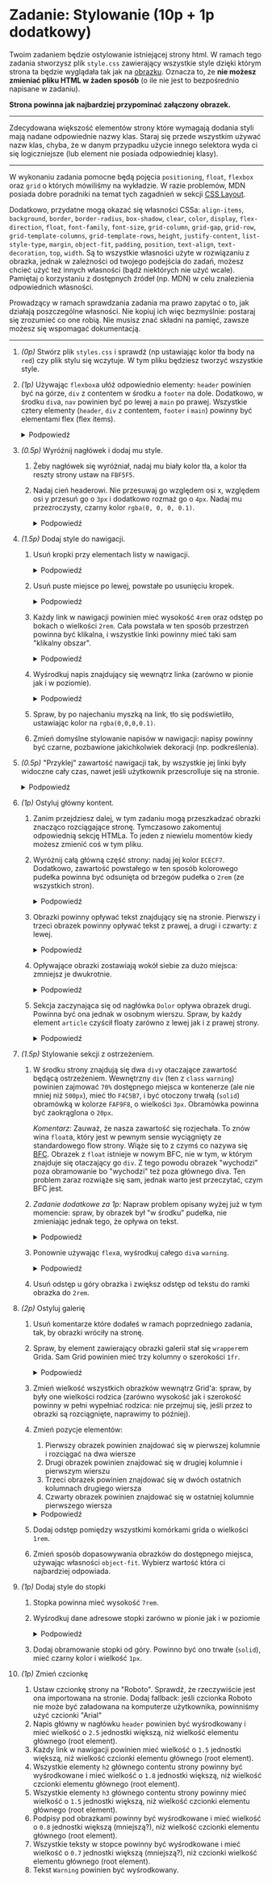 # Zadanie: Stylowanie (10p + 1p dodatkowy)

Twoim zadaniem będzie ostylowanie istniejącej strony html. W ramach tego zadania stworzysz plik `style.css` zawierający wszystkie style dzięki którym strona ta będzie wyglądała tak jak na [obrazku](./solution.png). Oznacza to, że **nie możesz zmieniać pliku HTML w żaden sposób** (o ile nie jest to bezpośrednio napisane w zadaniu).

**Strona powinna jak najbardziej przypominać załączony obrazek.**

---

Zdecydowana większość elementów strony które wymagają dodania styli mają nadane odpowiednie nazwy klas. Staraj się przede wszystkim używać nazw klas, chyba, że w danym przypadku użycie innego selektora wyda ci się logiczniejsze (lub element nie posiada odpowiedniej klasy).

---

W wykonaniu zadania pomocne będą pojęcia `positioning`, `float`, `flexbox` oraz `grid` o których mówiliśmy na wykładzie. W razie problemów, MDN posiada dobre poradniki na temat tych zagadnień w sekcji [CSS Layout](https://developer.mozilla.org/en-US/docs/Learn/CSS/CSS_layout).

Dodatkowo, przydatne mogą okazać się własności CSSa: `align-items`, `background`, `border`, `border-radius`, `box-shadow`, `clear`, `color`, `display`, `flex-direction`, `float`, `font-family`, `font-size`, `grid-column`, `grid-gap`, `grid-row`, `grid-template-columns`, `grid-template-rows`, `height`, `justify-content`, `list-style-type`, `margin`, `object-fit`, `padding`, `position`, `text-align`, `text-decoration`, `top`, `width`. Są to wszystkie własności użyte w rozwiązaniu z obrazka, jednak w zależności od twojego podejścia do zadań, możesz chcieć użyć też innych własności (bądź niektórych nie użyć wcale). Pamiętaj o korzystaniu z dostępnych źródeł (np. MDN) w celu znalezienia odpowiednich własności.

Prowadzący w ramach sprawdzania zadania ma prawo zapytać o to, jak działają poszczególne własności. Nie kopiuj ich więc bezmyślnie: postaraj się zrozumieć co one robią. Nie musisz znać składni na pamięć, zawsze możesz się wspomagać dokumentacją.

---

1. *(0p)* Stwórz plik `styles.css` i sprawdź (np ustawiając kolor tła body na `red`) czy plik stylu się wczytuje. W tym pliku będziesz tworzyć wszystkie style.
1. *(1p)* Używając `flexbox`a ułóż odpowiednio elementy: `header` powinien być na górze, `div` z contentem w środku a `footer` na dole. Dodatkowo, w środku `div`a, `nav` powinien być po lewej a `main` po prawej. Wszystkie cztery elementy (`header`, `div` z contentem, `footer` i `main`) powinny być elementami flex (flex items).

    <details>
      <summary>Podpowiedź</summary>

      > Zarówno `body` jak i `div` z contentem powinny być kontenerami flex. `body` powinno dodatkowo mieć zmienioną oś główną - w tym celu należy zmienić kierunek flexa. Możesz o tym przeczytać [tutaj](https://developer.mozilla.org/en-US/docs/Learn/CSS/CSS_layout/Flexbox).

    </details>

1. *(0.5p)* Wyróżnij nagłówek i dodaj mu style.
    1. Żeby nagłówek się wyróżniał, nadaj mu biały kolor tła, a kolor tła reszty strony ustaw na `FBF5F5`.
    1. Nadaj cień headerowi. Nie przesuwaj go względem osi x, względem osi y przesuń go o `3px` i dodatkowo rozmaż go o `4px`. Nadaj mu przezroczysty, czarny kolor `rgba(0, 0, 0, 0.1)`.
        <details>
          <summary>Podpowiedź</summary>

          > Przeczytaj dokumentację własności `box-shadow`.

        </details>
1. *(1.5p)* Dodaj style do nawigacji.
    1. Usuń kropki przy elementach listy w nawigacji.
        <details>
          <summary>Podpowiedź</summary>

          > Znajdź własność odpowiadającą za zmianę stylu listy (jest to jedna z własności wypisanych na górze).

        </details>
    1. Usuń puste miejsce po lewej, powstałe po usunięciu kropek.
        <details>
          <summary>Podpowiedź</summary>

          > Użyj DevTools w przeglądarce w celu znalezienia wartości powodującej przesunięcie. Następnie usuń je ustawiając odpowiednią własność CSS.

        </details>
    1. Każdy link w nawigacji powinien mieć wysokość `4rem` oraz odstęp po bokach o wielkości `2rem`. Cała powstała w ten sposób przestrzeń powinna być klikalna, i wszystkie linki powinny mieć taki sam "klikalny obszar".
        <details>
          <summary>Podpowiedź</summary>

          > Żeby cała przestrzeń była klikalna, musisz zmienić wielkość elementu `a`. 
          >
          > Element ten domyślnie wyświetlany jest jako `inline`, niemożliwe jest więc zwiększenie jego wysokości. Musisz więc zmienić, za pomocą odpowiedniej własności, sposób wyświetlania tego elementu na coś innego (żeby odpowiednio dobrać własność, dobrze jest przeczytać najpierw przeczytać kolejny punkt).
          >
          > Margines nie jest dobrym rozwiązaniem w tym konkretnym przypadku, ponieważ nie rozszerzy on "pola w którym działa" element `a`.

        </details>
    1. Wyśrodkuj napis znajdujący się wewnątrz linka (zarówno w pionie jak i w poziomie).
        <details>
          <summary>Podpowiedź</summary>

          > Obecnie najpopularniejszym sposobem środkowania napisów jest użycie `flexbox`a. Należy odpowiednio ustawić element zarówno względem osi głównej (main axis) jak i krzyżowej (cross axis). 
          >
          > Są również inne sposoby środkowania elementu: możesz ich poszukać samodzielnie.

        </details>
    1. Spraw, by po najechaniu myszką na link, tło się podświetliło, ustawiając kolor na `rgba(0,0,0,0.1)`.
    1. Zmień domyślne stylowanie napisów w nawigacji: napisy powinny być czarne, pozbawione jakichkolwiek dekoracji (np. podkreślenia).
1. *(0.5p)* "Przyklej" zawartość nawigacji tak, by wszystkie jej linki były widoczne cały czas, nawet jeśli użytkownik przescrolluje się na stronie.
    <details>
      <summary>Podpowiedź</summary>

      > Łatwym sposobem by to osiągnąć jest użycie odpowiedniego pozycjonowania. Przeczytaj [możliwe wartości](https://developer.mozilla.org/en-US/docs/Web/CSS/position) i znajdź taką, która najbardziej psuje do tego przypadku. Pomocne okazać się może przeczytanie o tej własności w sekcji [positioning](https://developer.mozilla.org/en-US/docs/Learn/CSS/CSS_layout/Positioning).

    </details>
1. *(1p)* Ostyluj główny kontent.
    1. Zanim przejdziesz dalej, w tym zadaniu mogą przeszkadzać obrazki znacząco rozciągające stronę. Tymczasowo zakomentuj odpowiednią sekcję HTMLa. To jeden z niewielu momentów kiedy możesz zmienić coś w tym pliku.
    1. Wyróżnij całą główną część strony: nadaj jej kolor `ECECF7`. Dodatkowo, zawartość powstałego w ten sposób kolorowego pudełka powinna być odsunięta od brzegów pudełka o `2rem` (ze wszystkich stron).
        <details>
          <summary>Podpowiedź</summary>

          > Chodzi oczywiście o ostylowanie tagu `main`.

        </details>

    1. Obrazki powinny opływać tekst znajdujący się na stronie. Pierwszy i trzeci obrazek powinny opływać tekst z prawej, a drugi i czwarty: z lewej.
        <details>
          <summary>Podpowiedź</summary>

          > W tym celu możesz użyć [float'ów](https://developer.mozilla.org/en-US/docs/Learn/CSS/CSS_layout/Floats)

        </details>

    1. Opływające obrazki zostawiają wokół siebie za dużo miejsca: zmniejsz je dwukrotnie.
        <details>
          <summary>Podpowiedź</summary>

          > Na początku używając DevTools odkryj, jakie elementy i w jaki sposób tworzą one miejsce dookoła siebie. Sprawdź także jakie to są wartości. Następnie używając CSSa odpowiednio je zmodyfikuj.

        </details>

    1. Sekcja zaczynająca się od nagłówka `Dolor` opływa obrazek drugi. Powinna być ona jednak w osobnym wierszu. Spraw, by każdy element `article` czyścił floaty zarówno z lewej jak i z prawej strony.
        <details>
          <summary>Podpowiedź</summary>

          > Dzieje się tak dlatego, że obrazek z `float` zmienia pozycjonowanie wszystkich elementów z którymi wchodzi w interakcję. By temu zapobiec, możemy każdemu elementowi `article` kazać "oczyścić" otaczające go floaty. 
          >
          > Przeczytaj sekcję [clearing floats](https://developer.mozilla.org/en-US/docs/Learn/CSS/CSS_layout/Floats#clearing_floats) i dodaj odpowiedniemu elementowi odpowiednią własność `clear`.

        </details>

1. *(1.5p)* Stylowanie sekcji z ostrzeżeniem.
    1. W środku strony znajdują się dwa `div`y otaczające zawartość będącą ostrzeżeniem. Wewnętrzny `div` (ten z `class` `warning`) powinien zajmować `70%` dostępnego miejsca w kontenerze (ale nie mniej niż `500px`), mieć tło `F4C5B7`, i być otoczony trwałą (`solid`) obramówką w kolorze `FAF9F8`, o wielkości `3px`. Obramówka powinna być zaokrąglona o `20px`.

        *Komentarz:* Zauważ, że nasza zawartość się rozjechała. To znów wina `float`a, który jest w pewnym sensie wyciągnięty ze standardowego flow strony. Wiąże się to z czymś co nazywa się [BFC](https://developer.mozilla.org/en-US/docs/Web/Guide/CSS/Block_formatting_context). Obrazek z `float` istnieje w nowym BFC, nie w tym, w którym znajduje się otaczający go `div`. Z tego powodu obrazek "wychodzi" poza obramowanie bo "wychodzi" też poza głównego diva. Ten problem zaraz rozwiąże się sam, jednak warto jest przeczytać, czym BFC jest.
    1. *Zadanie dodatkowe za 1p:* Napraw problem opisany wyżej już w tym momencie: spraw, by obrazek był "w środku" pudełka, nie zmieniając jednak tego, że opływa on tekst.
        <details>
          <summary>Podpowiedź</summary>

          > Przeczytaj dokładnie o BFC. Jest kilka rozwiązań tego problemu. Jedno z nich wymaga modyfikacji HTML'a - w ramach tego zadania wyjątkowo możesz to zrobić. Są jednak też rozwiązania bardziej nowoczesne, nie wymagające modyfikacji HTML'a, a jedynie jednej linijki w CSS'ie. Za dowolne rozwiązanie tego problemu i wyjaśnienie jak to zrobić, dostaniesz dodatkowy punkt, nieliczący się do maksymalnej sumy punktów.

        </details>
    1. Ponownie używając `flex`a, wyśrodkuj całego `div`a `warning`.
        <details>
          <summary>Podpowiedź</summary>

          > `div` zawierający `div`a `warning` nie jest w pliku HTML przez przypadek: zrób z niego kontener `flex` i wyśrodkuj używając odpowiedniej własności.

        </details>
    1. Usuń odstęp u góry obrazka i zwiększ odstęp od tekstu do ramki obrazka do `2rem`.
1. *(2p)* Ostyluj galerię
    1. Usuń komentarze które dodałeś w ramach poprzedniego zadania, tak, by obrazki wróciły na stronę.
    1. Spraw, by element zawierający obrazki galerii stał się `wrapper`em Grida. Sam Grid powinien mieć trzy kolumny o szerokości `1fr`.
        <details>
          <summary>Podpowiedź</summary>

          > W razie potrzeby wspomóż się [MDN'em](https://developer.mozilla.org/en-US/docs/Web/CSS/CSS_Grid_Layout). 

        </details>
    1. Zmień wielkość wszystkich obrazków wewnątrz Grid'a: spraw, by były one wielkości rodzica (zarówno wysokość jak i szerokość powinny w pełni wypełniać rodzica: nie przejmuj się, jeśli przez to obrazki są rozciągnięte, naprawimy to później).
    1. Zmień pozycje elementów:
        1. Pierwszy obrazek powinien znajdować się w pierwszej kolumnie i rozciągać na dwa wiersze
        1. Drugi obrazek powinien znajdować się w drugiej kolumnie i pierwszym wierszu
        1. Trzeci obrazek powinien znajdować się w dwóch ostatnich kolumnach drugiego wiersza
        1. Czwarty obrazek powinien znajdować się w ostatniej kolumnie pierwszego wiersza
      
        <details>
          <summary>Podpowiedź</summary>

          > Istnieje wiele sposobów. Można zdefiniować wszystkim elementom wartości `grid-column` i `grid-row`, można też wykorzystać `grid-template-area`. Wybierz opcję, która najbardziej ci się podoba.
        </details>

    1. Dodaj odstęp pomiędzy wszystkimi komórkami grida o wielkości `1rem`.
    1. Zmień sposób dopasowywania obrazków do dostępnego miejsca, używając własności `object-fit`. Wybierz wartość która ci najbardziej odpowiada.
1. *(1p)* Dodaj style do stopki
    1. Stopka powinna mieć wysokość `7rem`.
    1. Wyśrodkuj dane adresowe stopki zarówno w pionie jak i w poziomie
        <details>
          <summary>Podpowiedź</summary>

          > W tym celu ponownie możesz użyć `flexbox`a.
        </details>
    1. Dodaj obramowanie stopki od góry. Powinno być ono trwałe (`solid`), mieć czarny kolor i wielkość `1px`.
1. *(1p)* Zmień czcionkę
    1. Ustaw czcionkę strony na "Roboto". Sprawdź, że rzeczywiście jest ona importowana na stronie. Dodaj fallback: jeśli czcionka Roboto nie może być załadowana na komputerze użytkownika, powinniśmy użyć czcionki "Arial"
    1. Napis główny w nagłówku `header` powinien być wyśrodkowany i mieć wielkość o `2.5` jednostki większą, niż wielkość elementu głównego (root element).
    1. Każdy link w nawigacji powinien mieć wielkość o `1.5` jednostki większą, niż wielkość czcionki elementu głównego (root element).
    1. Wszystkie elementy `h2` głównego contentu strony powinny być wyśrodkowane i mieć wielkość o `1.8` jednostki większą, niż wielkość czcionki elementu głównego (root element).
    1. Wszystkie elementy `h3` głównego contentu strony powinny mieć wielkość o `1.5` jednostki większą, niż wielkość czcionki elementu głównego (root element).
    1. Podpisy pod obrazkami powinny być wyśrodkowane i mieć wielkość o `0.8` jednostki większą (mniejszą?), niż wielkość czcionki elementu głównego (root element).
    1. Wszystkie teksty w stopce powinny być wyśrodkowane i mieć wielkość o `0.7` jednostki większą (mniejszą?), niż czcionki wielkość elementu głównego (root element).
    1. Tekst `Warning` powinien być wyśrodkowany.